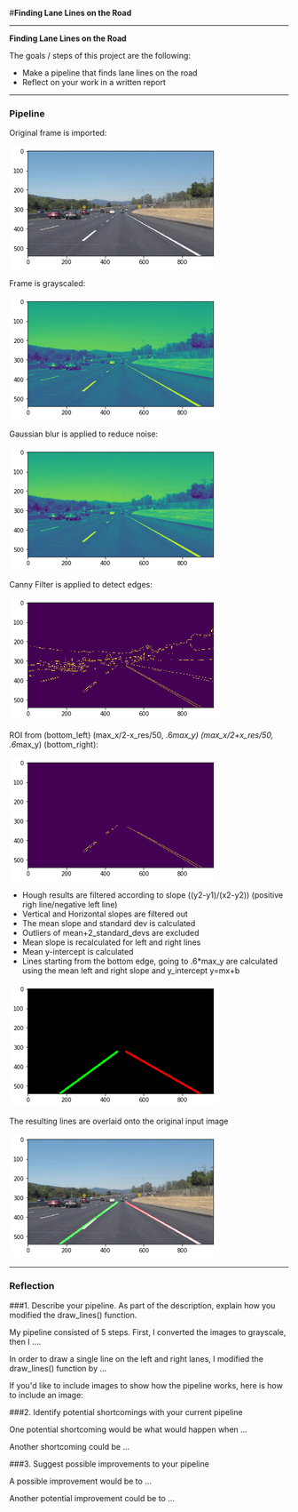 #**Finding Lane Lines on the Road** 

---

**Finding Lane Lines on the Road**

The goals / steps of this project are the following:
* Make a pipeline that finds lane lines on the road
* Reflect on your work in a written report

---

### Pipeline

Original frame is imported:

![Alt text](./Pipeline/1_import.png?raw=true "Original Input image")

Frame is grayscaled:

![Alt text](./Pipeline/2_grayscale.png?raw=true "Grayscaled")

Gaussian blur is applied to reduce noise:

![Alt text](./Pipeline/3_blur_gray.png?raw=true "Gaussian blur to reduce noise")

Canny Filter is applied to detect edges:

![Alt text](./Pipeline/4_canny.png?raw=true "Canny Filter")

ROI from (bottom_left) (max_x/2-x_res/50, .6*max_y) (max_x/2+x_res/50, .6*max_y) (bottom_right):

![Alt text](./Pipeline/5_canny_roi.png?raw=true "ROI applied to Canny Filter")

* Hough results are filtered according to slope ((y2-y1)/(x2-y2)) (positive righ line/negative left line)
* Vertical and Horizontal slopes are filtered out
* The mean slope and standard dev is calculated
* Outliers of mean+2_standard_devs are excluded
* Mean slope is recalculated for left and right lines
* Mean y-intercept is calculated
* Lines starting from the bottom edge, going to .6*max_y are calculated using the mean left and right slope and y_intercept y=mx+b

![Alt text](./Pipeline/6_lines_from_hough.png?raw=true "Hough Lines")

The resulting lines are overlaid onto the original input image

![Alt text](./Pipeline/7_overlaid.png?raw=true "Hough Lines applied on input image")


---

### Reflection

###1. Describe your pipeline. As part of the description, explain how you modified the draw_lines() function.

My pipeline consisted of 5 steps. First, I converted the images to grayscale, then I .... 

In order to draw a single line on the left and right lanes, I modified the draw_lines() function by ...

If you'd like to include images to show how the pipeline works, here is how to include an image: 




###2. Identify potential shortcomings with your current pipeline


One potential shortcoming would be what would happen when ... 

Another shortcoming could be ...


###3. Suggest possible improvements to your pipeline

A possible improvement would be to ...

Another potential improvement could be to ...
